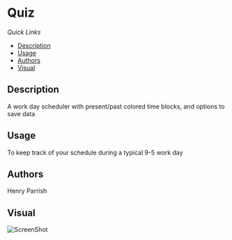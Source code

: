 # Quiz
*Quick Links*
- [Description](#Description)
- [Usage](#Usage)
- [Authors](#Authors)
- [Visual](#Visual1)

## Description
A work day scheduler with present/past colored time blocks, and options to save data

## Usage
To keep track of your schedule during a typical 9-5 work day
## Authors
Henry Parrish

## Visual
![ScreenShot](CodeQuizSS1.PNG)



